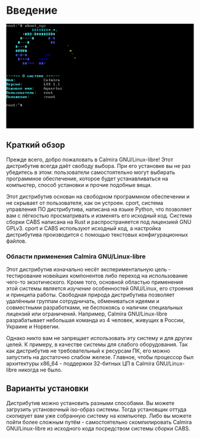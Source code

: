 # Введение

![](./pic/chapter_1_screen.png)

## Краткий обзор

Прежде всего, добро пожаловать в Calmira GNU/Linux-libre! Этот дистрибутив
всегда даёт свободу выбора. При его установке вы не раз убедитесь в этом:
пользователи самостоятельно могут выбирать программное обеспечение, которое
будет устанавливаться на компьютер, способ установки и прочие подобные вещи.

Этот дистрибутив основан на свободном программном обеспечении и не скрывает от
пользователя, как он устроен. cport, система управления ПО дистрибутива,
написана на языке Python, что позволяет вам с лёгкостью просматривать и изменять
его исходный код. Система сборки CABS написана на Rust и распространяется под
лицензией GNU GPLv3. cport и CABS используют исходный код, а настройка
дистрибутива производится с помощью текстовых конфигурационных файлов.

### Области применения Calmira GNU/Linux-libre

Этот дистрибутив изначально несёт экспериментальную цель - тестирование новейших
компонентов либо переход на использование чего-то экзотического. Кроме того,
основной областью применения этой системы является _изучение_ особенностей
GNU/Linux, его строения и принципа работы. Свободная природа дистрибутива
позволяет удалённым группам сотрудничать, обмениваться идеями и совместными
разработками, не беспокоясь о наличии специальных лицензий или ограничений.
Например, Calmira GNU/Linux-libre разрабатывает небольшая команда из 4 человек,
живущих в России, Украине и Норвегии.

Однако никто вам не запрещает использовать эту систему и для других целей. К
примеру, в качестве системы для слабого оборудования. Так как дистрибутив не
требовательный к ресурсам ПК, его можно запустить на достаточно слабом железе.
Главное, чтобы процессор был архитектуры x86_64 - поддержки 32-битных ЦП в
Calmira GNU/Linux-libre никогда не было.

## Варианты установки

Дистрибутив можно установить разными способами. Вы можете загрузить установочный
iso-образ системы. Тогда установщик оттуда скопирует вам уже собранную систему
на компьютер. Либо вы можете пойти более сложным путём - самостоятельно
скомпилировать Calmira GNU/Linux-libre из исходного кода посредством системы
сборки CABS.
